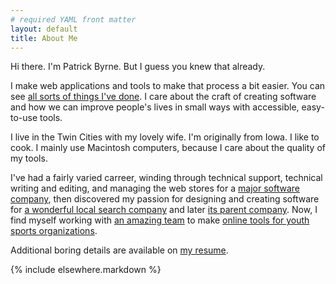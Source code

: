 ```yaml
---
# required YAML front matter
layout: default
title: About Me
---
```


Hi there. I'm Patrick Byrne. But I guess you knew that already.

I make web applications and tools to make that process a bit easier. You can
see [all sorts of things I've done](/projects/). I care about the
craft of creating software and how we can improve people's lives in small ways
with accessible, easy-to-use tools.

I live in the Twin Cities with my lovely wife. I'm originally from Iowa.  I
like to cook. I mainly use Macintosh computers, because I care about the
quality of my tools.

I've had a fairly varied carreer, winding through technical support, technical
writing and editing, and managing the web stores for a [major software
company](http://learningcompany.com/), then discovered my passion for designing
and creating software for [a wonderful local search
company](http://planetdiscover.com/) and later [its parent
company](http://gannett.com/). Now, I find myself working with [an amazing
team](http://tstmedia.com/) to make [online tools for youth sports
organizations](http://ngin.com/).

Additional boring details are available on [my resume](/files/resume.pdf).

{% include elsewhere.markdown %}
